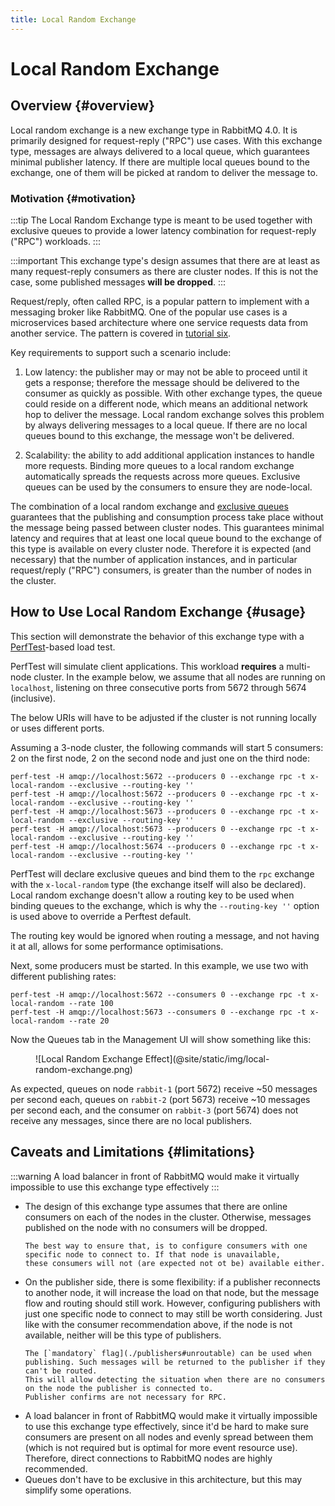 ```yaml
---
title: Local Random Exchange
---
```

<!--
Copyright (c) 2005-2024 Broadcom. All Rights Reserved. The term "Broadcom" refers to Broadcom Inc. and/or its subsidiaries.

All rights reserved. This program and the accompanying materials
are made available under the terms of the under the Apache License,
Version 2.0 (the "License”); you may not use this file except in compliance
with the License. You may obtain a copy of the License at

https://www.apache.org/licenses/LICENSE-2.0

Unless required by applicable law or agreed to in writing, software
distributed under the License is distributed on an "AS IS" BASIS,
WITHOUT WARRANTIES OR CONDITIONS OF ANY KIND, either express or implied.
See the License for the specific language governing permissions and
limitations under the License.
-->

# Local Random Exchange

## Overview {#overview}

Local random exchange is a new exchange type in RabbitMQ 4.0. It is primarily
designed for request-reply ("RPC") use cases. With this exchange type, messages are always
delivered to a local queue, which guarantees minimal publisher latency. If there are multiple
local queues bound to the exchange, one of them will be picked at random
to deliver the message to.

### Motivation {#motivation}

:::tip
The Local Random Exchange type is meant to be used together with exclusive queues
to provide a lower latency combination for request-reply ("RPC") workloads.
:::

:::important
This exchange type's design assumes that there are at least as many request-reply consumers as there are
cluster nodes. If this is not the case, some published messages **will be dropped**.
:::

Request/reply, often called RPC, is a popular pattern to implement with a messaging broker
like RabbitMQ. One of the popular use cases is a microservices based architecture
where one service requests data from another service. The pattern is covered in [tutorial six](/tutorials).

Key requirements to support such a scenario include:

1. Low latency: the publisher may or may not be able to proceed until it gets a response; therefore
the message should be delivered to the consumer as quickly as possible. With other exchange types,
the queue could reside on a different node, which means an additional network hop to deliver the message.
Local random exchange solves this problem by always delivering messages to a local queue. If there
are no local queues bound to this exchange, the message won't be delivered.

2. Scalability: the ability to add additional application instances to handle more requests. Binding more
queues to a local random exchange automatically spreads the requests across more queues. Exclusive
queues can be used by the consumers to ensure they are node-local.

The combination of a local random exchange and [exclusive queues](./queues#exclusive-queues) guarantees
that the publishing and consumption process take place without the message being passed between cluster nodes.
This guarantees minimal latency and requires that at least one local queue bound to the exchange
of this type is available on every cluster node. Therefore it is expected (and necessary)
that the number of application instances, and in particular request/reply ("RPC") consumers,
is greater than the number of nodes in the cluster.

## How to Use Local Random Exchange {#usage}

This section will demonstrate the behavior of this exchange type with
a [PerfTest](https://perftest.rabbitmq.com/)-based load test.

PerfTest will simulate client applications. This workload **requires** a multi-node
cluster. In the example below, we assume that all nodes are running on `localhost`, listening on three consecutive ports
from 5672 through 5674 (inclusive).

The below URIs will have to be adjusted if the cluster is not running locally or uses different ports.

Assuming a 3-node cluster, the following commands will start 5 consumers: 2 on the first node, 2 on the second node
and just one on the third node:

```shell
perf-test -H amqp://localhost:5672 --producers 0 --exchange rpc -t x-local-random --exclusive --routing-key ''
perf-test -H amqp://localhost:5672 --producers 0 --exchange rpc -t x-local-random --exclusive --routing-key ''
perf-test -H amqp://localhost:5673 --producers 0 --exchange rpc -t x-local-random --exclusive --routing-key ''
perf-test -H amqp://localhost:5673 --producers 0 --exchange rpc -t x-local-random --exclusive --routing-key ''
perf-test -H amqp://localhost:5674 --producers 0 --exchange rpc -t x-local-random --exclusive --routing-key ''
```
PerfTest will declare exclusive queues and bind them to the `rpc` exchange with the `x-local-random` type
(the exchange itself will also be declared). Local random exchange doesn't allow a routing key to be used when
binding queues to the exchange, which is why the `--routing-key ''` option is used above to override a Perftest default.

The routing key would be ignored when routing a message, and not having it at all, allows for
some performance optimisations.

Next, some producers must be started. In this example, we use two with different publishing rates:

```shell
perf-test -H amqp://localhost:5672 --consumers 0 --exchange rpc -t x-local-random --rate 100
perf-test -H amqp://localhost:5673 --consumers 0 --exchange rpc -t x-local-random --rate 20
```

Now the Queues tab in the Management UI will show something like this:

<figure>
![Local Random Exchange Effect](@site/static/img/local-random-exchange.png)
</figure>

As expected, queues on node `rabbit-1` (port 5672) receive ~50 messages per second each,
queues on `rabbit-2` (port 5673) receive ~10 messages per second each, and the consumer on
`rabbit-3` (port 5674) does not receive any messages, since there are no local publishers.

## Caveats and Limitations {#limitations}

:::warning
A load balancer in front of RabbitMQ would make it virtually impossible to use this exchange type effectively
:::

<ul>
  <li>
    The design of this exchange type assumes that there are online consumers on each of the nodes in the cluster. Otherwise,
    messages published on the node with no consumers will be dropped.

    The best way to ensure that, is to configure consumers with one specific node to connect to. If that node is unavailable,
    these consumers will not (are expected not ot be) available either.
  </li>
  <li>
    On the publisher side, there is some flexibility: if a publisher reconnects to another node,
    it will increase the load on that node, but the message flow and routing should still work. However,
    configuring publishers with just one specific node to connect to may still be worth considering. Just like with
    the consumer recommendation above, if the node is not available, neither will be this type of publishers.

    The [`mandatory` flag](./publishers#unroutable) can be used when publishing. Such messages will be returned to the publisher if they can't be routed.
    This will allow detecting the situation when there are no consumers on the node the publisher is connected to.
    Publisher confirms are not necessary for RPC.
  </li>
  <li>
    A load balancer in front of RabbitMQ would make it virtually impossible to use this exchange type effectively,
    since it'd be hard to make sure consumers are present on all nodes and evenly spread between them
    (which is not required but is optimal for more event resource use). Therefore, direct connections to RabbitMQ nodes are highly recommended.
  </li>
  <li>
    Queues don't have to be exclusive in this architecture, but this may simplify some operations.
  </li>
</ul>
